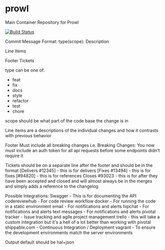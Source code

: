 prowl
=====

Main Container Repository for Prowl

[![Build Status](https://api.shippable.com/projects/53f9b27ccaca7d3b06a0f3ae/badge/master)](https://www.shippable.com/projects/53f9b27ccaca7d3b06a0f3ae)

Commit Message Format:
type(scope): Description

Line Items

Footer
Tickets

type can be one of:
- feat
- fix
- docs
- style
- refactor
- test
- chore

scope should be what part of the code base the change is in

Line items are a descriptions of the individual changes and how it contrasts with previous behavior

Footer Must include all breaking changes i.e.
Breaking Changes: You now must include an auth token for all api requests before some endpoints didn't require it

Tickets should be on a separate line after the footer and should be in the format
[Delivers #12345] - this is for delivers
[Fixes #13494] - this is for fixes
[#94820] - this is for references
Closes #93023 - this is for after they have been accepted and closed and will almost always be in the merges and simply
adds a reference to the changelog

Possible Integrations:
Swagger - This is for documenting the API
codereviewhub - For code review workflow
docker - For running the code in a static environment
email - For notifications and alerts
hipchat - For notifications and alerts
text messages - For notifications and alerts
pivotal tracker - Issue tracking and agile project management
trello - this will take a custom integration but it's a hell of a lot better than working with pivotal
shippable.com - Continuous Integration / Deployment
vagrant - To ensure the development environments match the server environments

Output default should be hal+json
